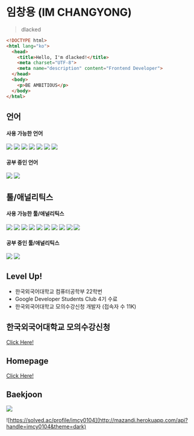 # 임창용 (IM CHANGYONG)
> dlacked

```html
<!DOCTYPE html>
<html lang="ko">
  <head>
    <title>Hello, I'm dlacked!</title>
    <meta charset="UTF-8">
    <meta name="description" content="Frontend Developer">
  </head>
  <body>
    <p>BE AMBITIOUS</p>
  </body>
</html>
```
## 언어
#### 사용 가능한 언어
<img src="https://img.shields.io/badge/Python-black?style=for-the-badge&logo=Python&logoColor=3776AB">
<span><img src="https://img.shields.io/badge/HTML-black?style=for-the-badge&logo=HTML5&logoColor=E34F26"> <img src="https://img.shields.io/badge/CSS-black?style=for-the-badge&logo=CSS3&logoColor=1572B6"> <img src="https://img.shields.io/badge/scss-black?style=for-the-badge&logo=Sass&logoColor=CC6699"> <img src="https://img.shields.io/badge/JavaScript-black?style=for-the-badge&logo=JavaScript&logoColor=F7DF1E"> <img src="https://img.shields.io/badge/TypeScript-black?style=for-the-badge&logo=TypeScript&logoColor=3178C6"> <img src="https://img.shields.io/badge/Markdown-black?style=for-the-badge&logo=Markdown&logoColor=ffffff"> </span>

#### 공부 중인 언어
<span><img src="https://img.shields.io/badge/React.js-black?style=for-the-badge&logo=React&logoColor=61DAFB"> <img src="https://img.shields.io/badge/Next.js-black?style=for-the-badge&logo=Next.js&logoColor=ffffff"></span>
## 툴/애널리틱스
#### 사용 가능한 툴/애널리틱스
<span><img src="https://img.shields.io/badge/Visual Studio Code-black?style=for-the-badge&logo=Visual Studio Code&logoColor=007ACC"> <img src="https://img.shields.io/badge/Notion-black?style=for-the-badge&logo=Notion&logoColor=ffffff"> <img src="https://img.shields.io/badge/Git-black?style=for-the-badge&logo=Git&logoColor=F05032"> <img src="https://img.shields.io/badge/GitHub-black?style=for-the-badge&logo=GitHub&logoColor=ffffff"> <img src="https://img.shields.io/badge/GitHub Pages-black?style=for-the-badge&logo=GitHub Pages&logoColor=ffffff"> <img src="https://img.shields.io/badge/google search console-black?style=for-the-badge&logo=googlesearchconsole&logoColor=4285F4"> <img src="https://img.shields.io/badge/virtual box-black?style=for-the-badge&logo=virtualbox&logoColor=183A61"> <img src="https://img.shields.io/badge/Slack-black?style=for-the-badge&logo=Slack&logoColor=4A154B"> <img src="https://img.shields.io/badge/Gabia-black?style=for-the-badge&logo=gabia&logoColor=ffffff"> <img src="https://img.shields.io/badge/kakao adfit-black?style=for-the-badge&logo=kakao&logoColor=FFCD00"></span>

#### 공부 중인 툴/애널리틱스
<span><img src="https://img.shields.io/badge/Google Tag Manager-black?style=for-the-badge&logo=Google Tag Manager&logoColor=246fdb"> <img src="https://img.shields.io/badge/Figma-black?style=for-the-badge&logo=Figma&logoColor=F24E1E"></span>
## Level Up!
- 한국외국어대학교 컴퓨터공학부 22학번
- Google Developer Students Club 4기 수료
- 한국외국어대학교 모의수강신청 개발자 (접속자 수 11K)</li>

## 한국외국어대학교 모의수강신청
[Click Here!](https://vsugangpractice.com)

## Homepage
[Click Here!](https://dlacked.github.io)

## Baekjoon
<img src="https://img.shields.io/badge/Using Python-black?style=for-the-badge&logo=Python&logoColor=3776AB">

![https://solved.ac/profile/imcy0104](http://mazandi.herokuapp.com/api?handle=imcy0104&theme=dark)
